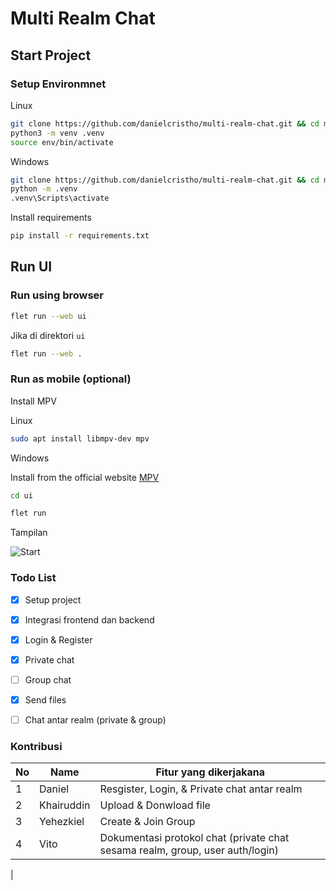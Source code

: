 # Multi Realm Chat

## Start Project

### Setup Environmnet

Linux

```bash
git clone https://github.com/danielcristho/multi-realm-chat.git && cd multi-realm-chat
python3 -m venv .venv
source env/bin/activate
```

Windows

```bash
git clone https://github.com/danielcristho/multi-realm-chat.git && cd multi-realm-chat
python -m .venv
.venv\Scripts\activate
```

Install requirements

```bash
pip install -r requirements.txt
```

## Run UI

### Run using browser

```bash
flet run --web ui
```

Jika di direktori `ui`

```bash
flet run --web .
```

### Run as mobile (optional)

Install MPV

Linux

```bash
sudo apt install libmpv-dev mpv
```

Windows

Install from the official website [MPV](https://mpv.io)

```bash
cd ui
```

```bash
flet run
```

Tampilan

![Start](ui/assets/start.png)

### Todo List

- [x] Setup project

- [x] Integrasi frontend dan backend

- [x] Login & Register

- [X] Private chat

- [ ] Group chat

- [X] Send files

- [ ] Chat antar realm (private & group)


### Kontribusi

| No  | Name                               | Fitur yang dikerjakana |
|-----|------------------------------------|---------|
|1    |Daniel                              | Resgister, Login, & Private chat antar realm|
|2    |Khairuddin                          | Upload & Donwload file|
|3    |Yehezkiel                           | Create & Join Group|
|4    |Vito                                | Dokumentasi protokol chat (private chat sesama realm, group, user auth/login)|
|

